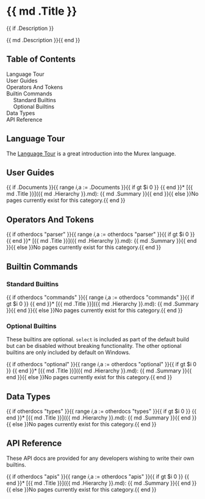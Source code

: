 <h1>{{ md .Title }}</h1>{{ if .Description }}

{{ md .Description }}{{ end }}

<h2>Table of Contents</h2>

<div id="toc">

- [Language Tour](#language-tour)
- [User Guides](#user-guides)
- [Operators And Tokens](#operators-and-tokens)
- [Builtin Commands](#builtin-commands)
  - [Standard Builtins](#standard-builtins)
  - [Optional Builtins](#optional-builtins)
- [Data Types](#data-types)
- [API Reference](#api-reference)

</div>

## Language Tour

The [Language Tour](tour.md) is a great introduction into the Murex language.

## User Guides

{{ if .Documents }}{{ range $i,$a := .Documents }}{{ if gt $i 0 }}
{{ end }}* [{{ md .Title }}]({{ md .Hierarchy }}.md):
  {{ md .Summary }}{{ end }}{{ else }}No pages currently exist for this category.{{ end }}

## Operators And Tokens

{{ if otherdocs "parser" }}{{ range $i,$a := otherdocs "parser" }}{{ if gt $i 0 }}
{{ end }}* [{{ md .Title }}]({{ md .Hierarchy }}.md):
  {{ md .Summary }}{{ end }}{{ else }}No pages currently exist for this category.{{ end }}

## Builtin Commands

### Standard Builtins

{{ if otherdocs "commands" }}{{ range $i,$a := otherdocs "commands" }}{{ if gt $i 0 }}
{{ end }}* [{{ md .Title }}]({{ md .Hierarchy }}.md):
  {{ md .Summary }}{{ end }}{{ else }}No pages currently exist for this category.{{ end }}

### Optional Builtins

These builtins are optional. `select` is included as part of the default build
but can be disabled without breaking functionality. The other optional builtins
are only included by default on Windows.

{{ if otherdocs "optional" }}{{ range $i,$a := otherdocs "optional" }}{{ if gt $i 0 }}
{{ end }}* [{{ md .Title }}]({{ md .Hierarchy }}.md):
  {{ md .Summary }}{{ end }}{{ else }}No pages currently exist for this category.{{ end }}

## Data Types

{{ if otherdocs "types" }}{{ range $i,$a := otherdocs "types" }}{{ if gt $i 0 }}
{{ end }}* [{{ md .Title }}]({{ md .Hierarchy }}.md):
  {{ md .Summary }}{{ end }}{{ else }}No pages currently exist for this category.{{ end }}

## API Reference

These API docs are provided for any developers wishing to write their own builtins.

{{ if otherdocs "apis" }}{{ range $i,$a := otherdocs "apis" }}{{ if gt $i 0 }}
{{ end }}* [{{ md .Title }}]({{ md .Hierarchy }}.md):
  {{ md .Summary }}{{ end }}{{ else }}No pages currently exist for this category.{{ end }}
